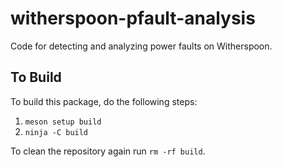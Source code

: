 # witherspoon-pfault-analysis

Code for detecting and analyzing power faults on Witherspoon.

## To Build

To build this package, do the following steps:

1. `meson setup build`
2. `ninja -C build`

To clean the repository again run `rm -rf build`.
